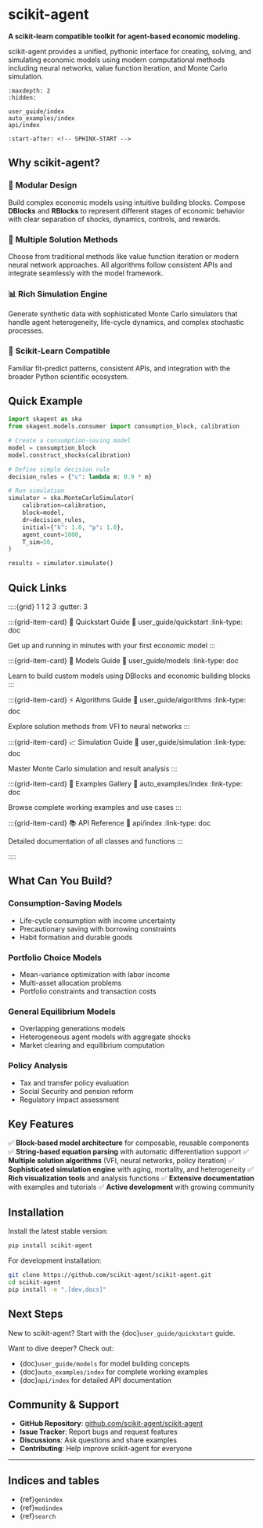 # scikit-agent

**A scikit-learn compatible toolkit for agent-based economic modeling.**

scikit-agent provides a unified, pythonic interface for creating, solving, and simulating
economic models using modern computational methods including neural networks, value function
iteration, and Monte Carlo simulation.

```{toctree}
:maxdepth: 2
:hidden:

user_guide/index
auto_examples/index
api/index
```

```{include} ../README.md
:start-after: <!-- SPHINX-START -->
```

## Why scikit-agent?

### 🧱 **Modular Design**
Build complex economic models using intuitive building blocks. Compose **DBlocks** and **RBlocks**
to represent different stages of economic behavior with clear separation of shocks, dynamics,
controls, and rewards.

### 🔬 **Multiple Solution Methods**
Choose from traditional methods like value function iteration or modern neural network approaches.
All algorithms follow consistent APIs and integrate seamlessly with the model framework.

### 📊 **Rich Simulation Engine**
Generate synthetic data with sophisticated Monte Carlo simulators that handle agent heterogeneity,
life-cycle dynamics, and complex stochastic processes.

### 🐍 **Scikit-Learn Compatible**
Familiar fit-predict patterns, consistent APIs, and integration with the broader Python scientific ecosystem.

## Quick Example

```python
import skagent as ska
from skagent.models.consumer import consumption_block, calibration

# Create a consumption-saving model
model = consumption_block
model.construct_shocks(calibration)

# Define simple decision rule
decision_rules = {"c": lambda m: 0.9 * m}

# Run simulation
simulator = ska.MonteCarloSimulator(
    calibration=calibration,
    block=model,
    dr=decision_rules,
    initial={"k": 1.0, "p": 1.0},
    agent_count=1000,
    T_sim=50,
)

results = simulator.simulate()
```

## Quick Links

::::{grid} 1 1 2 3
:gutter: 3

:::{grid-item-card} 🚀 Quickstart Guide
:link: user_guide/quickstart
:link-type: doc

Get up and running in minutes with your first economic model
:::

:::{grid-item-card} 🧠 Models Guide
:link: user_guide/models
:link-type: doc

Learn to build custom models using DBlocks and economic building blocks
:::

:::{grid-item-card} ⚡ Algorithms Guide
:link: user_guide/algorithms
:link-type: doc

Explore solution methods from VFI to neural networks
:::

:::{grid-item-card} 📈 Simulation Guide
:link: user_guide/simulation
:link-type: doc

Master Monte Carlo simulation and result analysis
:::

:::{grid-item-card} 🔬 Examples Gallery
:link: auto_examples/index
:link-type: doc

Browse complete working examples and use cases
:::

:::{grid-item-card} 📚 API Reference
:link: api/index
:link-type: doc

Detailed documentation of all classes and functions
:::

::::

## What Can You Build?

### **Consumption-Saving Models**
- Life-cycle consumption with income uncertainty
- Precautionary saving with borrowing constraints
- Habit formation and durable goods

### **Portfolio Choice Models**
- Mean-variance optimization with labor income
- Multi-asset allocation problems
- Portfolio constraints and transaction costs

### **General Equilibrium Models**
- Overlapping generations models
- Heterogeneous agent models with aggregate shocks
- Market clearing and equilibrium computation

### **Policy Analysis**
- Tax and transfer policy evaluation
- Social Security and pension reform
- Regulatory impact assessment

## Key Features

✅ **Block-based model architecture** for composable, reusable components
✅ **String-based equation parsing** with automatic differentiation support
✅ **Multiple solution algorithms** (VFI, neural networks, policy iteration)
✅ **Sophisticated simulation engine** with aging, mortality, and heterogeneity
✅ **Rich visualization tools** and analysis functions
✅ **Extensive documentation** with examples and tutorials
✅ **Active development** with growing community

## Installation

Install the latest stable version:

```bash
pip install scikit-agent
```

For development installation:

```bash
git clone https://github.com/scikit-agent/scikit-agent.git
cd scikit-agent
pip install -e ".[dev,docs]"
```

## Next Steps

New to scikit-agent? Start with the {doc}`user_guide/quickstart` guide.

Want to dive deeper? Check out:
- {doc}`user_guide/models` for model building concepts
- {doc}`auto_examples/index` for complete working examples
- {doc}`api/index` for detailed API documentation

## Community & Support

- **GitHub Repository**: [github.com/scikit-agent/scikit-agent](https://github.com/scikit-agent/scikit-agent)
- **Issue Tracker**: Report bugs and request features
- **Discussions**: Ask questions and share examples
- **Contributing**: Help improve scikit-agent for everyone

---

## Indices and tables

- {ref}`genindex`
- {ref}`modindex`
- {ref}`search`
